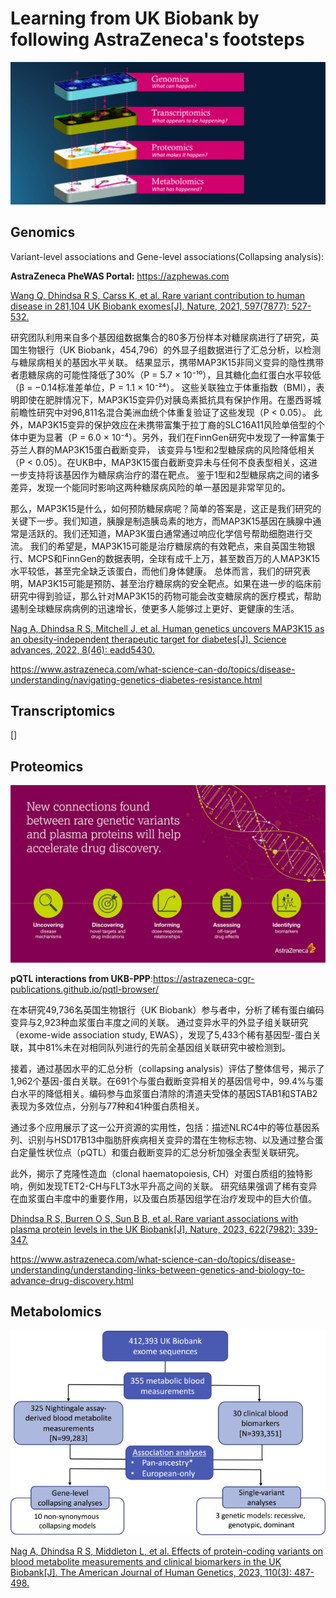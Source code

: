 # Learning from UK Biobank by following AstraZeneca's footsteps

 ![multi-omics](./multi-omics.png)

## Genomics

 Variant-level associations and Gene-level associations(Collapsing analysis):
 
 **AstraZeneca PheWAS Portal:** https://azphewas.com

 [Wang Q, Dhindsa R S, Carss K, et al. Rare variant contribution to human disease in 281,104 UK Biobank exomes[J]. Nature, 2021, 597(7877): 527-532.](https://www.nature.com/articles/s41586-021-03855-y)

 研究团队利用来自多个基因组数据集合的80多万份样本对糖尿病进行了研究，英国生物银行（UK Biobank，454,796）的外显子组数据进行了汇总分析，以检测与糖尿病相关的基因水平关联。
 结果显示，携带MAP3K15非同义变异的隐性携带者患糖尿病的可能性降低了30%（P = 5.7 × 10⁻¹⁰），且其糖化血红蛋白水平较低（β = −0.14标准差单位，P = 1.1 × 10⁻²⁴）。
 这些关联独立于体重指数（BMI），表明即使在肥胖情况下，MAP3K15变异仍对胰岛素抵抗具有保护作用。在墨西哥城前瞻性研究中对96,811名混合美洲血统个体重复验证了这些发现（P < 0.05）。
 此外，MAP3K15变异的保护效应在未携带富集于拉丁裔的SLC16A11风险单倍型的个体中更为显著（P = 6.0 × 10⁻⁴）。另外，我们在FinnGen研究中发现了一种富集于芬兰人群的MAP3K15蛋白截断变异，
 该变异与1型和2型糖尿病的风险降低相关（P < 0.05）。在UKB中，MAP3K15蛋白截断变异未与任何不良表型相关，这进一步支持将该基因作为糖尿病治疗的潜在靶点。
 鉴于1型和2型糖尿病之间的诸多差异，发现一个能同时影响这两种糖尿病风险的单一基因是非常罕见的。

 那么，MAP3K15是什么，如何预防糖尿病呢？简单的答案是，这正是我们研究的关键下一步。我们知道，胰腺是制造胰岛素的地方，而MAP3K15基因在胰腺中通常是活跃的。我们还知道，MAP3K蛋白通常通过响应化学信号帮助细胞进行交流。
 我们的希望是，MAP3K15可能是治疗糖尿病的有效靶点，来自英国生物银行、MCPS和FinnGen的数据表明，全球有成千上万，甚至数百万的人MAP3K15水平较低，甚至完全缺乏该蛋白，而他们身体健康。
 总体而言，我们的研究表明，MAP3K15可能是预防、甚至治疗糖尿病的安全靶点。如果在进一步的临床前研究中得到验证，那么针对MAP3K15的药物可能会改变糖尿病的医疗模式，帮助遏制全球糖尿病病例的迅速增长，使更多人能够过上更好、更健康的生活。

 [Nag A, Dhindsa R S, Mitchell J, et al. Human genetics uncovers MAP3K15 as an obesity-independent therapeutic target for diabetes[J]. Science advances, 2022, 8(46): eadd5430.](https://www.science.org/doi/full/10.1126/sciadv.add5430)

 https://www.astrazeneca.com/what-science-can-do/topics/disease-understanding/navigating-genetics-diabetes-resistance.html

## Transcriptomics

 []

## Proteomics

![proteomics](./proteomics.jpg)

  **pQTL interactions from UKB-PPP**:https://astrazeneca-cgr-publications.github.io/pqtl-browser/

 在本研究49,736名英国生物银行（UK Biobank）参与者中，分析了稀有蛋白编码变异与2,923种血浆蛋白丰度之间的关联。 通过变异水平的外显子组关联研究（exome-wide association study, EWAS），发现了5,433个稀有基因型-蛋白关联，其中81%未在对相同队列进行的先前全基因组关联研究中被检测到。
 
 接着，通过基因水平的汇总分析（collapsing analysis）评估了整体信号，揭示了1,962个基因-蛋白关联。在691个与蛋白截断变异相关的基因信号中，99.4%与蛋白水平的降低相关。编码参与血浆蛋白清除的清道夫受体的基因STAB1和STAB2表现为多效位点，分别与77种和41种蛋白质相关。

 通过多个应用展示了这一公开资源的实用性，包括：描述NLRC4中的等位基因系列、识别与HSD17B13中脂肪肝疾病相关变异的潜在生物标志物、以及通过整合蛋白定量性状位点（pQTL）和蛋白截断变异的汇总分析加强全表型关联研究。

 此外，揭示了克隆性造血（clonal haematopoiesis, CH）对蛋白质组的独特影响，例如发现TET2-CH与FLT3水平升高之间的关联。 研究结果强调了稀有变异在血浆蛋白丰度中的重要作用，以及蛋白质基因组学在治疗发现中的巨大价值。

 [Dhindsa R S, Burren O S, Sun B B, et al. Rare variant associations with plasma protein levels in the UK Biobank[J]. Nature, 2023, 622(7982): 339-347.](https://www.nature.com/articles/s41586-023-06547-x)

 https://www.astrazeneca.com/what-science-can-do/topics/disease-understanding/understanding-links-between-genetics-and-biology-to-advance-drug-discovery.html

## Metabolomics

![metabolic](./metabolic.jpg)

 [Nag A, Dhindsa R S, Middleton L, et al. Effects of protein-coding variants on blood metabolite measurements and clinical biomarkers in the UK Biobank[J]. The American Journal of Human Genetics, 2023, 110(3): 487-498.](https://www.cell.com/ajhg/fulltext/S0002-9297(23)00046-0)